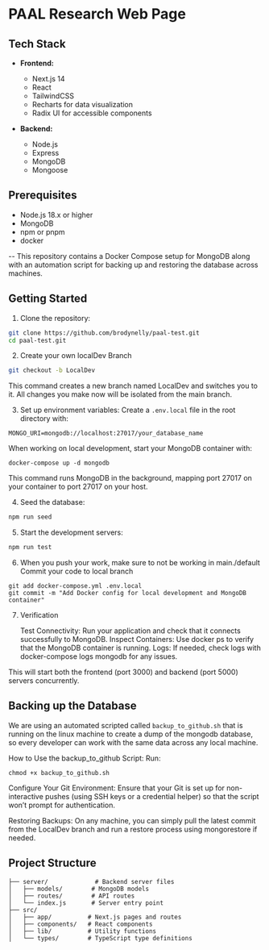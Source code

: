 # PAAL Research Web Page

## Tech Stack

- **Frontend:**
  - Next.js 14
  - React
  - TailwindCSS
  - Recharts for data visualization
  - Radix UI for accessible components

- **Backend:**
  - Node.js
  - Express
  - MongoDB
  - Mongoose

## Prerequisites

- Node.js 18.x or higher
- MongoDB
- npm or pnpm
- docker 

-- This repository contains a Docker Compose setup for MongoDB along with an automation script for backing up and restoring the database across machines.

## Getting Started

1. Clone the repository:
```bash
git clone https://github.com/brodynelly/paal-test.git
cd paal-test.git
```

2. Create your own localDev Branch
```bash
git checkout -b LocalDev
```
This command creates a new branch named LocalDev and switches you to it. All changes you make now will be isolated from the main branch.


3. Set up environment variables:
Create a `.env.local` file in the root directory with:
```env
MONGO_URI=mongodb://localhost:27017/your_database_name
```

When working on local development, start your MongoDB container with:
```
docker-compose up -d mongodb
```
This command runs MongoDB in the background, mapping port 27017 on your container to port 27017 on your host.

4. Seed the database:
```bash
npm run seed
```

5. Start the development servers:
```bash
npm run test
```

6. When you push your work, make sure to not be working in main./default 
Commit your code to local branch 
```
git add docker-compose.yml .env.local
git commit -m "Add Docker config for local development and MongoDB container"
```

7. Verification

    Test Connectivity: Run your application and check that it connects successfully to MongoDB.
    Inspect Containers: Use docker ps to verify that the MongoDB container is running.
    Logs: If needed, check logs with docker-compose logs mongodb for any issues.

This will start both the frontend (port 3000) and backend (port 5000) servers concurrently.
## Backing up the Database 
We are using an automated scripted called `backup_to_github.sh` that is running on the linux machine to create a dump of the mongodb database, so every developer can work with the same data across any local machine. 

How to Use the backup_to_github Script:
Run:
```
chmod +x backup_to_github.sh
```
Configure Your Git Environment:
Ensure that your Git is set up for non-interactive pushes (using SSH keys or a credential helper) so that the script won’t prompt for authentication.

Restoring Backups:
On any machine, you can simply pull the latest commit from the LocalDev branch and run a restore process using mongorestore if needed.

## Project Structure

```
├── server/             # Backend server files
│   ├── models/        # MongoDB models
│   ├── routes/        # API routes
│   └── index.js       # Server entry point
├── src/
│   ├── app/          # Next.js pages and routes
│   ├── components/   # React components
│   ├── lib/          # Utility functions
│   └── types/        # TypeScript type definitions
```

